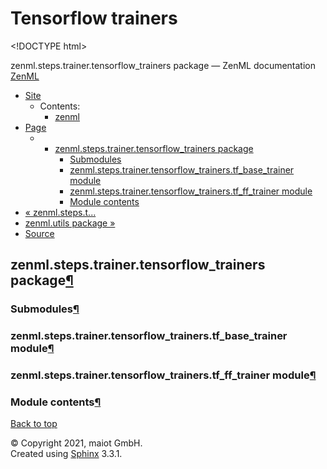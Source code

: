 # Tensorflow trainers

&lt;!DOCTYPE html&gt;

zenml.steps.trainer.tensorflow\_trainers package — ZenML documentation [ZenML](https://github.com/maiot-io/zenml/tree/6be0fdee8f24521c23cd6da945592183a59e7693/docs/sphinx_docs/_build/html/index.html)

* [Site](https://github.com/maiot-io/zenml/tree/6be0fdee8f24521c23cd6da945592183a59e7693/docs/sphinx_docs/_build/html/index.html)
  * Contents:
    * [zenml](https://github.com/maiot-io/zenml/tree/6be0fdee8f24521c23cd6da945592183a59e7693/docs/sphinx_docs/_build/html/modules.html)
* [Page](zenml.steps.trainer.tensorflow_trainers.md)
  * * [zenml.steps.trainer.tensorflow\_trainers package](zenml.steps.trainer.tensorflow_trainers.md)
      * [Submodules](zenml.steps.trainer.tensorflow_trainers.md#submodules)
      * [zenml.steps.trainer.tensorflow\_trainers.tf\_base\_trainer module](zenml.steps.trainer.tensorflow_trainers.md#zenml-steps-trainer-tensorflow-trainers-tf-base-trainer-module)
      * [zenml.steps.trainer.tensorflow\_trainers.tf\_ff\_trainer module](zenml.steps.trainer.tensorflow_trainers.md#zenml-steps-trainer-tensorflow-trainers-tf-ff-trainer-module)
      * [Module contents](zenml.steps.trainer.tensorflow_trainers.md#module-contents)
* [ « zenml.steps.t...](zenml.steps.trainer.pytorch_trainers.md)
* [ zenml.utils package »](https://github.com/maiot-io/zenml/tree/08e4bcc20d74ef2c87cb55a700f900327aeccc46/docs/book/api-reference/zenml/zenml.utils)
* [Source](https://github.com/maiot-io/zenml/tree/6be0fdee8f24521c23cd6da945592183a59e7693/docs/sphinx_docs/_build/html/_sources/zenml.steps.trainer.tensorflow_trainers.rst.txt)

## zenml.steps.trainer.tensorflow\_trainers package[¶](zenml.steps.trainer.tensorflow_trainers.md#zenml-steps-trainer-tensorflow-trainers-package)

### Submodules[¶](zenml.steps.trainer.tensorflow_trainers.md#submodules)

### zenml.steps.trainer.tensorflow\_trainers.tf\_base\_trainer module[¶](zenml.steps.trainer.tensorflow_trainers.md#zenml-steps-trainer-tensorflow-trainers-tf-base-trainer-module)

### zenml.steps.trainer.tensorflow\_trainers.tf\_ff\_trainer module[¶](zenml.steps.trainer.tensorflow_trainers.md#zenml-steps-trainer-tensorflow-trainers-tf-ff-trainer-module)

### Module contents[¶](zenml.steps.trainer.tensorflow_trainers.md#module-contents)

[Back to top](zenml.steps.trainer.tensorflow_trainers.md)

© Copyright 2021, maiot GmbH.  
Created using [Sphinx](http://sphinx-doc.org/) 3.3.1.

